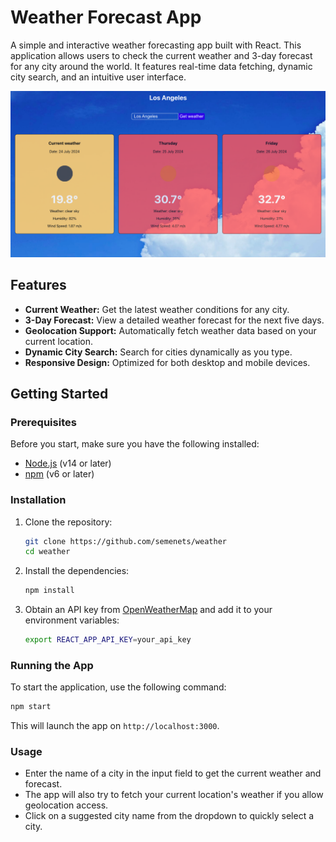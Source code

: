 # Weather Forecast App

A simple and interactive weather forecasting app built with React. This application allows users to check the current weather and 3-day forecast for any city around the world. It features real-time data fetching, dynamic city search, and an intuitive user interface.

![Weather App Screenshot](public/screenshot.png)

## Features

- **Current Weather:** Get the latest weather conditions for any city.
- **3-Day Forecast:** View a detailed weather forecast for the next five days.
- **Geolocation Support:** Automatically fetch weather data based on your current location.
- **Dynamic City Search:** Search for cities dynamically as you type.
- **Responsive Design:** Optimized for both desktop and mobile devices.

## Getting Started

### Prerequisites

Before you start, make sure you have the following installed:

- [Node.js](https://nodejs.org) (v14 or later)
- [npm](https://www.npmjs.com) (v6 or later)

### Installation

1. Clone the repository:

   ```bash
   git clone https://github.com/semenets/weather
   cd weather
   ```

2. Install the dependencies:

   ```bash
   npm install
   ```

3. Obtain an API key from [OpenWeatherMap](https://openweathermap.org) and add it to your environment variables:

   ```bash
   export REACT_APP_API_KEY=your_api_key
   ```

### Running the App

To start the application, use the following command:

```bash
npm start
```

This will launch the app on `http://localhost:3000`.

### Usage

- Enter the name of a city in the input field to get the current weather and forecast.
- The app will also try to fetch your current location's weather if you allow geolocation access.
- Click on a suggested city name from the dropdown to quickly select a city.
